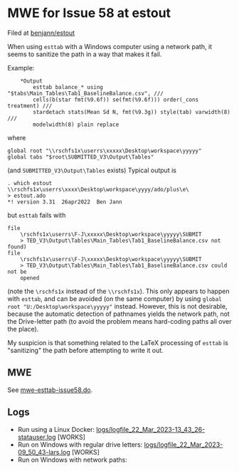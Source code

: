 # MWE for Issue 58 at estout

Filed at [benjann/estout](https://github.com/benjann/estout/issues/58)

When using `esttab` with a Windows computer using a network path, it seems to sanitize the path in a way that makes it fail.

Example:

```
	*Output 
		esttab balance_* using "$tabs\Main_Tables\Tab1_BaselineBalance.csv", ///
		cells(b(star fmt(%9.6f)) se(fmt(%9.6f))) order(_cons treatment) ///
		stardetach stats(Mean Sd N, fmt(%9.3g)) style(tab) varwidth(8) ///
		modelwidth(8) plain replace
```
where
```
global root "\\rschfs1x\userrs\xxxxx\Desktop\workspace\yyyyy"
global tabs "$root\SUBMITTED_V3\Output\Tables"
```
(and  `SUBMITTED_V3\Output\Tables` exists)
Typical output is
```
. which estout
\\rschfs1x\userrs\xxxx\Desktop\workspace\yyyy/ado/plus\e\
> estout.ado
*! version 3.31  26apr2022  Ben Jann
```
but `esttab` fails with
```
file
    \rschfs1x\userrs\F-J\xxxxx\Desktop\workspace\yyyyy\SUBMIT
    > TED_V3\Output\Tables\Main_Tables\Tab1_BaselineBalance.csv not found)
file
    \rschfs1x\userrs\F-J\xxxxx\Desktop\workspace\yyyyy\SUBMIT
    > TED_V3\Output\Tables\Main_Tables\Tab1_BaselineBalance.csv could not be
    opened
```
(note the `\rschfs1x` instead of the `\\rschfs1x`). This only appears to happen with `esttab`, and can be avoided (on the same computer) by using `global root "U:/Desktop\workspace\yyyyy"` instead. However, this is not desirable, because the automatic detection of pathnames yields the network path, not the Drive-letter path (to avoid the problem means hard-coding paths all over the place).

My suspicion is that something related to the LaTeX processing of `esttab` is "sanitizing" the path before attempting to write it out.

## MWE

See [mwe-esttab-issue58.do](mwe-esttab-issue58.do).

## Logs

- Run using a Linux Docker: [logs/logfile_22_Mar_2023-13_43_26-statauser.log](logs/logfile_22_Mar_2023-13_43_26-statauser.log) [WORKS]
- Run on Windows with regular drive letters: [logs/logfile_22_Mar_2023-09_50_43-lars.log](logs/logfile_22_Mar_2023-09_50_43-lars) [WORKS]
- Run on Windows with network paths:
